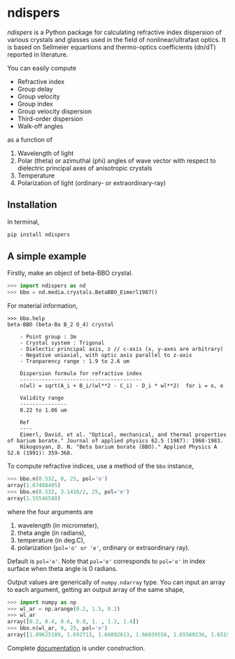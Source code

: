 # ndispers
*ndispers* is a Python package for calculating refractive index dispersion of various crystals and glasses used in the field of nonlinear/ultrafast optics. It is based on Sellmeier equartions and thermo-optics coefficients (dn/dT) reported in literature.

You can easily compute
- Refractive index
- Group delay
- Group velocity
- Group index
- Group velocity dispersion
- Third-order dispersion
- Walk-off angles

as a function of
1. Wavelength of light
2. Polar (theta) or azimuthal (phi) angles of wave vector with respect to dielectric principal axes of anisotropic crystals
3. Temperature
4. Polarization of light (ordinary- or extraordinary-ray)


## Installation

In terminal,
```zsh
pip install ndispers
```

## A simple example

Firstly, make an object of beta-BBO crystal.

```python
>>> import ndispers as nd
>>> bbo = nd.media.crystals.BetaBBO_Eimerl1987()
```

For material information, 

```
>>> bbo.help
beta-BBO (beta-Ba B_2 O_4) crystal

    - Point group : 3m
    - Crystal system : Trigonal
    - Dielectic principal axis, z // c-axis (x, y-axes are arbitrary)
    - Negative uniaxial, with optic axis parallel to z-axis
    - Tranparency range : 1.9 to 2.6 um

    Dispersion formula for refractive index
    ---------------------------------------
    n(wl) = sqrt(A_i + B_i/(wl**2 - C_i) - D_i * wl**2)  for i = o, e
    
    Validity range
    ---------------
    0.22 to 1.06 um

    Ref
    ----
    Eimerl, David, et al. "Optical, mechanical, and thermal properties of barium borate." Journal of applied physics 62.5 (1987): 1968-1983.
    Nikogosyan, D. N. "Beta barium borate (BBO)." Applied Physics A 52.6 (1991): 359-368.
```

To compute refractive indices, use a method of the `bbo` instance,

```python
>>> bbo.n(0.532, 0, 25, pol='o')
array(1.67488405)
>>> bbo.n(0.532, 3.1416/2, 25, pol='e')
array(1.55546588)
```

where the four arguments are
1. wavelength (in micrometer), 
2. theta angle (in radians),
3. temperature (in deg.C), 
4. polarization (`pol='o' or 'e'`, ordinary or extraordinary ray). 

Default is `pol='o'`. Note that `pol='e'` corresponds to `pol='o'` in index surface when theta angle is 0 radians. 

Output values are generically of `numpy.ndarray` type. You can input an array to each argument, getting an output array of the same shape, 

```python
>>> import numpy as np
>>> wl_ar = np.arange(0.2, 1.5, 0.2)
>>> wl_ar
array([0.2, 0.4, 0.6, 0.8, 1. , 1.2, 1.4])
>>> bbo.n(wl_ar, 0, 25, pol='o')
array([1.89625189, 1.692713, 1.66892613, 1.66039556, 1.65560236, 1.65199986, 1.64874414])
```

Complete [documentation](https://ndispers.readthedocs.io/en/latest/) is under construction.
